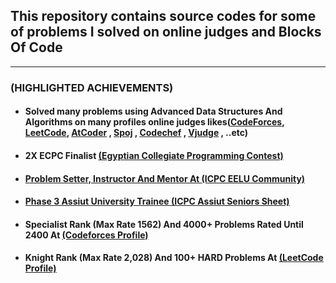 <h2>This repository contains source codes for some of problems I solved on online judges and Blocks Of Code</h2>
<hr>
<h3>(HIGHLIGHTED ACHIEVEMENTS)</h3>
<ul>
<li><h4>Solved many problems using Advanced Data Structures And Algorithms on many profiles online judges likes(<a href="https://codeforces.com/profile/Ahmed_Sayed-" target="_blank">CodeForces</a>,  <a href="https://leetcode.com/u/AhmedSayed1/" target="_blank">LeetCode</a>,  <a href="https://atcoder.jp/users/AhmedSayed" target="_blank">AtCoder</a>
,  <a href="https://www.spoj.com/" target="_blank">Spoj</a>
,  <a href="https://www.codechef.com/users/ahmed_sayed1" target="_blank">Codechef</a>
,  <a href="https://vjudge.net/user/Ahmed_SA" target="_blank">Vjudge</a>
, ..etc)</h4></li>
<li><h4>2X ECPC Finalist <a href="https://web.facebook.com/EgyptCPC/?_rdc=1&_rdr#" target="_blank">(Egyptian Collegiate Programming Contest)</h4></li>
<li><h4>Problem Setter, Instructor And Mentor At <a href="https://web.facebook.com/ICPCEELU/?_rdc=1&_rdr#" target="_blank">(ICPC EELU Community)</h4></li>  </h4></li>
<li><h4>Phase 3 Assiut University Trainee <a href="https://vjudge.net/group/assiut-seniors" target="_blank">(ICPC Assiut Seniors Sheet)</a></h4></li>
<li><h4>Specialist Rank (Max Rate 1562) And 4000+ Problems Rated Until 2400 At  <a href="https://codeforces.com/profile/Ahmed_Sayed-" target="_blank">(Codeforces Profile)</a></h4></li>
<li><h4>Knight Rank (Max Rate 2,028) And 100+ HARD Problems At <a href="https://leetcode.com/u/AhmedSayed1/" target="_blank">(LeetCode Profile)</a></h4></li>
</ul>
